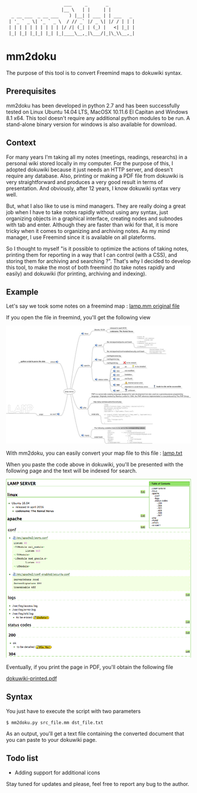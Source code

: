                           ___     _       _          
                         |__ \   | |     | |         
      _ __ ___  _ __ ___    ) |__| | ___ | | ___   _
     | '_ ` _ \| '_ ` _ \  / // _` |/ _ \| |/ / | | |
     | | | | | | | | | | |/ /| (_| | (_) |   <| |_| |
     |_| |_| |_|_| |_| |_|____\__,_|\___/|_|\_\\__,_|


# mm2doku

The purpose of this tool is to convert Freemind maps to dokuwiki syntax.

## Prerequisites

mm2doku has been developed in python 2.7 and has been successfully tested on Linux Ubuntu 14.04 LTS, MacOSX 10.11.6 El Capitan and Windows 8.1 x64. This tool doesn't require any additional python modules to be run.
A stand-alone binary version for windows is also available for download.

## Context

For many years I'm taking all my notes (meetings, readings, researchs) in a personal wiki stored locally in my computer. For the purpose of this, I adopted dokuwiki because it just needs an HTTP server, and doesn't require any database. Also, printing or making a PDF file from dokuwiki is very straightforward and produces a very good result in terms of presentation. And obviously, after 12 years, I know dokuwiki syntax very well.

But, what I also like to use is mind managers. They are really doing a great job when I have to take notes rapidly without using any syntax, just organizing objects in a graphical interface, creating nodes and subnodes with tab and enter. Although they are faster than wiki for that, it is more tricky when it comes to organizing and archiving notes. As my mind manager, I use Freemind since it is available on all plateforms.

So I thought to myself "is it possible to optimize the actions of taking notes, printing them for reporting in a way that I can control (with a CSS), and storing them for archiving and searching ?". That's why I decided to develop this tool, to make the most of both freemind (to take notes rapidly and easily) and dokuwiki (for printing, archiving and indexing).

## Example

Let's say we took some notes on a freemind map : [lamp.mm original file](https://github.com/boolaz/mm2doku/blob/master/sample/1-freemind_lamp.mm)

If you open the file in freemind, you'll get the following view

![lamp.mm](https://github.com/boolaz/mm2doku/blob/master/sample/2-freemind_scr.jpg)

With mm2doku, you can easily convert your map file to this file : [lamp.txt](https://github.com/boolaz/mm2doku/blob/master/sample/3-lamp_exported.txt)

When you paste the code above in dokuwiki, you'll be presented with the following page and the text will be indexed for search.

![dokuwiki page](https://github.com/boolaz/mm2doku/blob/master/sample/4-dokuwiki_scr.png)

Eventually, if you print the page in PDF, you'll obtain the following file

[dokuwiki-printed.pdf](https://github.com/boolaz/mm2doku/blob/master/sample/5-dokuwiki_printed.pdf)

## Syntax

You just have to execute the script with two parameters

    $ mm2doku.py src_file.mm dst_file.txt

As an output, you'll get a text file containing the converted document that you can paste to your dokuwiki page.

## Todo list

- Adding support for additional icons

Stay tuned for updates and please, feel free to report any bug to the author.
